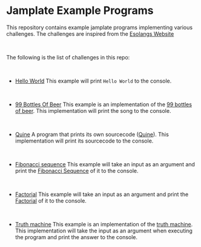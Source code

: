 # Jamplate Example Programs

This repository contains example jamplate programs
implementing various challenges. The challenges are
inspired from the [Esolangs Website](https://esolangs.org/wiki/Popular_problem)

<br>

The following is the list of challenges in this repo:

<br>

- [Hello World](HelloWorld) This example will print `Hello World` to 
  the console.

<br>

- [99 Bottles Of Beer](99BottlesOfBeer) This example is an 
  implementation of the 
  [99 bottles of beer](https://esolangs.org/wiki/99_bottles_of_beer). 
  This implementation will print the song to the console.

<br>

- [Quine](Quine) A program that prints its own sourcecode 
  ([Quine](https://esolangs.org/wiki/Quine)). This implementation will
  print its sourcecode to the console.

<br>

- [Fibonacci sequence](Fibonacci) This example will take an input as 
  an argument and print the 
  [Fibonacci Sequence](https://esolangs.org/wiki/Fibonacci_sequence)
  of it to the console.

<br>

- [Factorial](Factorial) This example will take an input as an
  argument and print the 
  [Factorial](https://esolangs.org/wiki/Factorial) of it to the
  console.

<br>

- [Truth machine](TruthMachine) This example is an implementation of 
  the [truth machine](https://esolangs.org/wiki/Truth-machine). This
  implementation will take the input as an argument when executing the
  program and print the answer to the console.